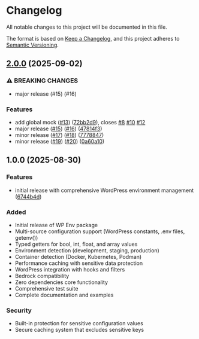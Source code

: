 # Changelog

All notable changes to this project will be documented in this file.

The format is based on [Keep a Changelog](https://keepachangelog.com/en/1.0.0/),
and this project adheres to [Semantic Versioning](https://semver.org/spec/v2.0.0.html).

## [2.0.0](https://github.com/wp-spaghetti/wp-env/compare/v1.0.0...v2.0.0) (2025-09-02)

### ⚠ BREAKING CHANGES

* major release (#15) (#16)

### Features

* add global mock ([#13](https://github.com/wp-spaghetti/wp-env/issues/13)) ([72bb2d9](https://github.com/wp-spaghetti/wp-env/commit/72bb2d9e6d2355ebc8a3fc58c67b05b16a5a4512)), closes [#8](https://github.com/wp-spaghetti/wp-env/issues/8) [#10](https://github.com/wp-spaghetti/wp-env/issues/10) [#12](https://github.com/wp-spaghetti/wp-env/issues/12)
* major release ([#15](https://github.com/wp-spaghetti/wp-env/issues/15)) ([#16](https://github.com/wp-spaghetti/wp-env/issues/16)) ([47814f3](https://github.com/wp-spaghetti/wp-env/commit/47814f313b3655b4fa1f0987249ac89a5e3545ec))
* minor release ([#17](https://github.com/wp-spaghetti/wp-env/issues/17)) ([#18](https://github.com/wp-spaghetti/wp-env/issues/18)) ([7778847](https://github.com/wp-spaghetti/wp-env/commit/77788477894c78376787d34d5c6cc2d3aabb49c3))
* minor release ([#19](https://github.com/wp-spaghetti/wp-env/issues/19)) ([#20](https://github.com/wp-spaghetti/wp-env/issues/20)) ([0a60a10](https://github.com/wp-spaghetti/wp-env/commit/0a60a10d842b777e84336bf1775d63f6db237c8c))

## 1.0.0 (2025-08-30)

### Features

* initial release with comprehensive WordPress environment management ([6744b4d](https://github.com/wp-spaghetti/wp-env/commit/6744b4d5ef18adc1bf1e01dfd7a57aecbd327089))

### Added
- Initial release of WP Env package
- Multi-source configuration support (WordPress constants, .env files, getenv())
- Typed getters for bool, int, float, and array values
- Environment detection (development, staging, production)
- Container detection (Docker, Kubernetes, Podman)
- Performance caching with sensitive data protection
- WordPress integration with hooks and filters
- Bedrock compatibility
- Zero dependencies core functionality
- Comprehensive test suite
- Complete documentation and examples

### Security
- Built-in protection for sensitive configuration values
- Secure caching system that excludes sensitive keys
